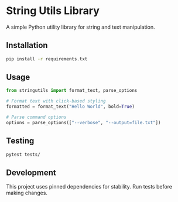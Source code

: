 # String Utils Library

A simple Python utility library for string and text manipulation.

## Installation

```bash
pip install -r requirements.txt
```

## Usage

```python
from stringutils import format_text, parse_options

# Format text with click-based styling
formatted = format_text("Hello World", bold=True)

# Parse command options
options = parse_options(["--verbose", "--output=file.txt"])
```

## Testing

```bash
pytest tests/
```

## Development

This project uses pinned dependencies for stability. Run tests before making changes.
